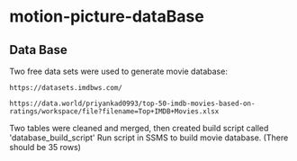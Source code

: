 
# motion-picture-dataBase
## Data Base ##
Two free data sets were used to generate movie database:

    https://datasets.imdbws.com/

    https://data.world/priyankad0993/top-50-imdb-movies-based-on-ratings/workspace/file?filename=Top+IMDB+Movies.xlsx

Two tables were cleaned and merged, then created build script called 'database_build_script'
Run script in SSMS to build movie database. (There should be 35 rows)


